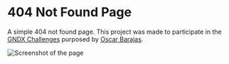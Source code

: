 # 404 Not Found Page

A simple 404 not found page. This project was made to participate in the [GNDX Challenges](https://github.com/gndx/gndx-challenges) purposed by [Oscar Barajas](https://twitter.com/gndx).

![Screenshot of the page](https://repository-images.githubusercontent.com/294868665/3b7c5d80-f501-11ea-844b-b5070b7ed884 'Screenshot of the page')
